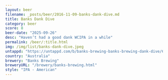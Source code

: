 ```yaml
---
layout: beer
filename: _posts/beer/2016-11-09-banks-dank-dive.md
title: Banks Dank Dive
category: beer
score: 8
beer-date: "2025-09-26"
desc: "Haven’t had a good dank WCIPA in a while"
permalink: /beer/:title.html
img: /img/list/banks-dank-dive.jpeg
untappd: "https://untappd.com/b/banks-brewing-banks-brewing-dank-dive/6148929"
country: "Australia"
brewery: "Banks Brewing"
breweryURL: "/brewery/banks-brewing.html"
style: "IPA - American"
---
```

